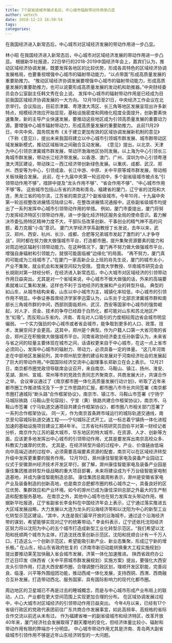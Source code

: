 ```yaml
---
title: 7个副省级城市被点名后，中心城市辐射带动作用渐凸显
author: wetech
date: 2018-12-23 16:50:54
tags: 
categories: 
---
```

在我国经济进入新常态后，中心城市对区域经济发展的带动作用进一步凸显。
<!-- more -->
林小昭
在我国经济进入新常态后，中心城市对区域经济发展的带动作用进一步凸显。
根据新华社报道，22日举行的2018-2019中国经济年会上，嘉宾们认为，推动区域经济协调发展，既要发挥各地区的比较优势，形成各具特色的区域经济协调发展格局，也要重视增强中心城市的辐射带动能力，“以点带面”形成高质量发展的重要助推力。
“推动区域经济协调发展要增强中心城市的辐射带动能力，形成高质量发展的重要助推力，也可以说要形成高质量发展的发动机和助推器。”中央财经委员会办公室副主任韩文秀在会上说。
发挥中心城市的辐射带动作用是已经成为目前我国区域经济协调发展的一大方向。
12月19日至21日，中央经济工作会议在北京举行。会议指出，目前京津冀、粤港澳大湾区、长三角等地区发展呈现出许多新特点，规模经济效应开始显现，基础设施密度和网络化程度全面提升，创新要素快速集聚，新的主导产业快速发展，要推动这些地区成为引领高质量发展的重要动力源。要增强中心城市辐射带动力，形成高质量发展的重要助推力。
此前11月29日，中共中央、国务院发布《关于建立更加有效的区域协调发展新机制的意见》（下称《意见》），提出未来我国将建立以中心城市引领城市群发展、城市群带动区域发展新模式，推动区域板块之间融合互动发展。
《意见》提出，以北京、天津为中心引领京津冀城市群发展，带动环渤海地区协同发展。以上海为中心引领长三角城市群发展，带动长江经济带发展。以香港、澳门、广州、深圳为中心引领粤港澳大湾区建设，带动珠江－西江经济带创新绿色发展。以重庆、成都、武汉、郑州、西安等为中心，引领成渝、长江中游、中原、关中平原等城市群发展，带动相关板块融合发展。
此前，在十九届中央第一轮巡视中，多个副省级城市被点名“引领带动作用不够”，措辞中提及“龙头作用不够”、“省会作用不够”、“中心城市作用不够”等。
这些城市包括山东省的济南和青岛，福建省的厦门，辽宁省的沈阳和大连，黑龙江省的哈尔滨，江苏省的南京这7个副省级城市。今年10月，十九届中央第一轮巡视整改进展情况陆续公布，在整改进展情况通报中，这些副省级城市均提出了一系列发挥中心城市引领带动作用的举措。
例如，厦门市委提出，厦门将努力发挥经济特区引领带动作用，进一步强化经济特区服务全局的使命意识。着力解决市委弘扬特区精神力度不大，干部队伍改革创新、干事创业的精气神不高的问题，着力克服“小岛”意识。
厦门大学经济学系副教授丁长发说，去年以来，武汉、郑州、西安、杭州、长沙、成都、合肥等兄弟城市发起了激烈的“人才争夺战”，同时都在努力做大做强城市平台，打造都市圈，提升集聚资源要素的能力和对周边地区辐射引领带动能力。在这种情况下，厦门再不努力做大做强城市平台，增强自身辐射和引领能力，就很可能面临被“边缘化”的局面。
“再不努力，厦门真的可能成为三线城市了。”在厦门一家高新企业上班的肖先生说，厦门的城市太小，产业不集聚，就业机会和发展空间较为受限。
暨南大学教授、华南城市研究会会长胡刚对第一财经分析，在经济进入新常态后，中心大城市对区域经济的引领带动作用日益突出。尤其是对一个省域来说，中心城市不做大做强的话，外来的高端要素就难以汇集和发展，这样也不利于当地经济的发展和产业的转型升级。
典型的如山东，从城市结构来看，山东以中小城市为主，城镇化率较低，中心城市的引领作用不明显。中泰证券首席经济学家李迅雷认为，山东处于北部京津冀城市群和南部长三角城市群的中间，西部则面临郑州、武汉、西安等国家中心城市的强势崛起，对人才、资金、技术的争夺已经趋于白热化，都可能对山东和苏北地区产生“虹吸”。而反观山东省内，济南、青岛对人口吸引的力度相较周边省会城市明显偏弱。
一个实力强劲的中心城市或者省会城市，能争取到更多的人口、政策、技术，发展空间才会更高。这其中，郑州是个典型。作为户籍人口第一大省河南的省会，郑州正在积极做大做强城市平台。河南省政协经济委主任孙新雷认为，未来省与省之间的较量主要体现在城市之间，话语权更来自于中心城市，在这一点上省市必须同心，发挥中心城市的辐射力、带动力，必须具备一定的体量。
“这几年河南走在中部地区发展前列，其中郑州航空港的建设和发展对于河南经济社会的发展起了巨大的带动作用。”中国国际经济交流中心副理事长郑新立在会上表示。
12月21日，南京都市圈党政领导联席会议召开，来自南京、马鞍山、镇江、扬州、淮安、芜湖、滁州、宣城、常州等市的党政负责同志齐聚南京，共商发展大计，共谋合作之举。
会议审议通过了《南京都市圈一体化高质量发展行动计划》，听取了近年来都市圈工作推进情况及下一步工作思路的汇报，都市圈八市市长共同签署《南京都市圈打通城际“断头路”合作框架协议》，南京市、镇江市、马鞍山市签署《宁扬宁马城际铁路（马鞍山至句容段）、宁宣（黄）铁路共建合作框架协议》，南京市、马鞍山市签署《宁马轨道交通项目共建合作框架协议》，都市圈八市相关部门签署了一系列合作框架协议。
同一天，作为南京首条跨市域运行的城际轨道交通线，南京至句容城际轨道交通工程——宁句城际正式开工。这一标志着宁镇扬一体化进程加速的基础设施项目建设工期4年半。
江苏省社科院研究员田伯平对第一财经记者分析，南京作为江苏的最大城市，华东地区的特大城市，在资源、人才、创新等方面，应该更多地发挥出中心城市的引领带动作用，尤其是要发挥出南京高校众多、科教实力雄厚的优势。
尤其是，在经济转型升级的过程中，产业、价值链由低端向中高端迈进的过程中，必须需要高端要素资源的配套，南京可以在区域经济转型升级中发挥更重要的服务作用。
12月19日，滁州康佳智能家电及装备产业园动工仪式于安徽滁州经济技术开发区举行。据了解，滁州康佳智能家电及装备产业园是康佳集团推进转型升级战略的重大项目部署，未来将建设成为千万台级智能家电制造基地，并成为康佳智能制造总部。
康佳集团总裁周彬表示，滁州是安徽省家电产业及装备制造的创新高地，也是南京合肥都市圈的核心城市之一，具备良好的区位优势、集群效应和产业环境。如今的滁州已成为康佳深圳总部之外最大的生产制造和配套服务基地。
在南京之外，其他中心城市也在努力发挥龙头带动作用。根据新华社报道，辽宁省副省长李金科在中国经济年会上表示，辽宁通过落实推进五大区域发展战略，大力发展以大连为龙头的沿海经济带和以沈阳为中心的新型工业化转型示范区建设。“其中，大连是我们最早开放的沿海城市，通过这个沿海经济带的谋划，希望能够实现对辽宁的统筹带动。”
李金科表示，辽宁还依托沈阳经济区努力将以沈阳为中心的五个城市打造成新型工业化转型示范区。“我们希望以沈阳和抚顺两个城市为主体，打造沈抚改革创新示范区。沈阳和抚顺合计有一千万人口，打造这么一个创新示范区，希望能吸引新产业、新业态集聚，形成辽宁新的增长极。”
在山东，经山东省政府批复的《济南市新旧动能转换重大工程实施规划》提出要推动莱芜加快融入省会城市发展，济莱一体化加速推进。
陕西省政府办公厅近日印发《陕西省〈关中平原城市群发展规划〉实施方案》提出，要强化大西安龙头引领作用，打造大西安都市圈，合理调整行政区划，理顺开发区职能，完善阎良、临潼、兴平等外围组团功能，推动西咸一体化发展，支持西铜、西渭、西商融合互补发展，打造带动西北、服务国家、具有国际影响力的现代化都市圈。
 
 
周边地区的卫星城已不再是过去的睡城概念，而是与中心城市形成产业布局上的联动，人口、产业都在更大空间范围上实现更加合理的分布。
在区域协调发展过程中，中心大城市对区域经济的引领带动作用日益突出。
今年4月以来，已经有17个省级行政区的党政代表团前往广东共商合作发展事宜，如此高频率、高规格的省际合作交流以前还从未有过。
作为福建省唯一的副省级城市和经济特区，改革开放40年来，厦门经济社会发展取得了翻天覆地的变化，但经济体量比较小、辐射和带动作用有限的弊端亦十分明显。
中心城市带动作用尤其是济南、青岛两大副省级城市引领作用不够是近年山东经济转型的一大问题。
